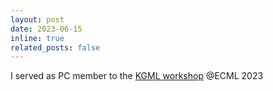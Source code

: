 ```yaml
---
layout: post
date: 2023-06-15
inline: true
related_posts: false
---
```


I served as PC member to the [KGML workshop](https://kgml2023.github.io/) @ECML 2023
